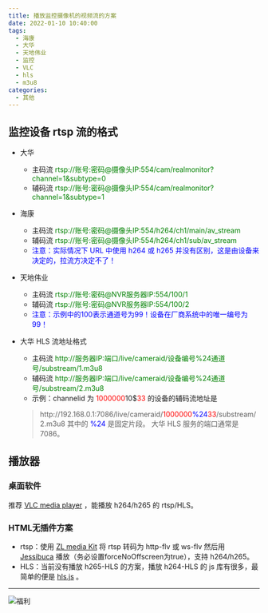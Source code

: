 ```yaml
---
title: 播放监控摄像机的视频流的方案
date: 2022-01-10 10:40:00
tags:
  - 海康
  - 大华
  - 天地伟业
  - 监控
  - VLC
  - hls
  - m3u8
categories:
  - 其他
---
```


## 监控设备 rtsp 流的格式
* 大华
  * 主码流 <font color="green">rtsp://账号:密码@摄像头IP:554/cam/realmonitor?channel=1&subtype=0</font>
  * 辅码流 <font color="green">rtsp://账号:密码@摄像头IP:554/cam/realmonitor?channel=1&subtype=1</font>
* 海康
  * 主码流 <font color="green">rtsp://账号:密码@摄像头IP:554/h264/ch1/main/av_stream</font>
  * 辅码流 <font color="green">rtsp://账号:密码@摄像头IP:554/h264/ch1/sub/av_stream</font>
  * <font color="blue">注意：实际情况下 URL 中使用 h264 或 h265 并没有区别，这是由设备来决定的，拉流方决定不了！</font>
* 天地伟业
  * 主码流 <font color="green">rtsp://账号:密码@NVR服务器IP:554/100/1</font>
  * 辅码流 <font color="green">rtsp://账号:密码@NVR服务器IP:554/100/2</font>
  * <font color="blue">注意：示例中的100表示通道号为99！设备在厂商系统中的唯一编号为99！</font>
* 大华 HLS 流地址格式
  * 主码流 <font color="green">http://服务器IP:端口/live/cameraid/设备编号%24通道号/substream/1.m3u8</font>
  * 辅码流 <font color="green">http://服务器IP:端口/live/cameraid/设备编号%24通道号/substream/2.m3u8</font>
  * 示例：channelid 为 <font color="red">1000000</font>$1$0$<font color="red">33</font> 的设备的辅码流地址是
  
  > http://<span></span>192.168.0.1:7086/live/cameraid/<font color="red">1000000</font><font color="blue">%24</font><font color="red">33</font>/substream/2.m3u8
  > 其中的 <font color="blue">%24</font> 是固定片段。
  > 大华 HLS 服务的端口通常是7086。

## 播放器

### 桌面软件
推荐 [VLC media player](https://www.videolan.org/) ，能播放 h264/h265 的 rtsp/HLS。

### HTML无插件方案
* rtsp：使用 [ZL media Kit](https://github.com/ZLMediaKit/ZLMediaKit) 将 rtsp 转码为 http-flv 或 ws-flv 然后用 [Jessibuca](http://jessibuca.monibuca.com/) 播放（务必设置forceNoOffscreen为true），支持 h264/h265。
* HLS：当前没有播放 h265-HLS 的方案，播放 h264-HLS 的 js 库有很多，最简单的便是 [hls.js](https://hls-js.netlify.app/api-docs/) 。

------
![福利](/images/骚图/三国杀/双乔3.jpg)

